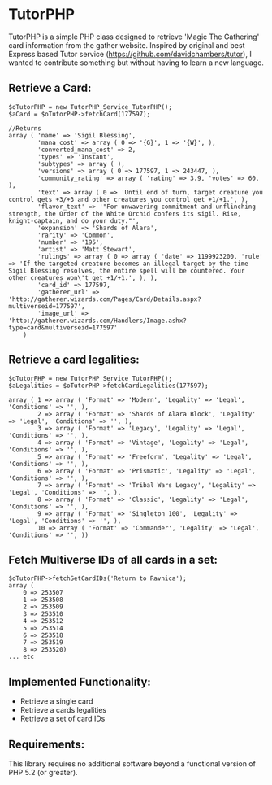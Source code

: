 TutorPHP
=================
TutorPHP is a simple PHP class designed to retrieve 'Magic The Gathering' card 
information from the gather website. Inspired by original and best Express based Tutor
service (https://github.com/davidchambers/tutor), I wanted to contribute something
but without having to learn a new language.


Retrieve a Card:
----------------
    $oTutorPHP = new TutorPHP_Service_TutorPHP();
    $aCard = $oTutorPHP->fetchCard(177597);

	//Returns
	array ( 'name' => 'Sigil Blessing',
			'mana_cost' => array ( 0 => '{G}', 1 => '{W}', ),
			'converted_mana_cost' => 2,
			'types' => 'Instant',
			'subtypes' => array ( ),
			'versions' => array ( 0 => 177597, 1 => 243447, ),
			'community_rating' => array ( 'rating' => 3.9, 'votes' => 60, ),
			'text' => array ( 0 => 'Until end of turn, target creature you control gets +3/+3 and other creatures you control get +1/+1.', ),
			'flavor_text' => '"For unwavering commitment and unflinching strength, the Order of the White Orchid confers its sigil. Rise, knight-captain, and do your duty."',
			'expansion' => 'Shards of Alara',
			'rarity' => 'Common',
			'number' => '195',
			'artist' => 'Matt Stewart',
			'rulings' => array ( 0 => array ( 'date' => 1199923200, 'rule' => 'If the targeted creature becomes an illegal target by the time Sigil Blessing resolves, the entire spell will be countered. Your other creatures won\'t get +1/+1.', ), ),
			'card_id' => 177597,
			'gatherer_url' => 'http://gatherer.wizards.com/Pages/Card/Details.aspx?multiverseid=177597',
			'image_url' => 'http://gatherer.wizards.com/Handlers/Image.ashx?type=card&multiverseid=177597'
		)



Retrieve a card legalities:
---------------------------
	$oTutorPHP = new TutorPHP_Service_TutorPHP();
	$aLegalities = $oTutorPHP->fetchCardLegalities(177597);

	array ( 1 => array ( 'Format' => 'Modern', 'Legality' => 'Legal', 'Conditions' => '', ), 
			2 => array ( 'Format' => 'Shards of Alara Block', 'Legality' => 'Legal', 'Conditions' => '', ), 
			3 => array ( 'Format' => 'Legacy', 'Legality' => 'Legal', 'Conditions' => '', ), 
			4 => array ( 'Format' => 'Vintage', 'Legality' => 'Legal', 'Conditions' => '', ),
			5 => array ( 'Format' => 'Freeform', 'Legality' => 'Legal', 'Conditions' => '', ),
			6 => array ( 'Format' => 'Prismatic', 'Legality' => 'Legal', 'Conditions' => '', ), 
			7 => array ( 'Format' => 'Tribal Wars Legacy', 'Legality' => 'Legal', 'Conditions' => '', ),
			8 => array ( 'Format' => 'Classic', 'Legality' => 'Legal', 'Conditions' => '', ),
			9 => array ( 'Format' => 'Singleton 100', 'Legality' => 'Legal', 'Conditions' => '', ), 
			10 => array ( 'Format' => 'Commander', 'Legality' => 'Legal', 'Conditions' => '', ))



Fetch Multiverse IDs of all cards in a set:
-------------------------------------------
	$oTutorPHP->fetchSetCardIDs('Return to Ravnica');
	array (
		0 => 253507
		1 => 253508
		2 => 253509
		3 => 253510
		4 => 253512
		5 => 253514
		6 => 253518
		7 => 253519
		8 => 253520)
	... etc


Implemented Functionality:
--------------------------
 - Retrieve a single card
 - Retrieve a cards legalities
 - Retrieve a set of card IDs


Requirements:
-------------
This library requires no additional software beyond  a functional version of PHP 5.2 (or greater).